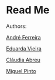 # Read Me


Authors:

[André Ferreira](https://github.com/ShadowTwin41/)

[Eduarda Vieira](https://github.com/eduardavieira)

[Cláudia Abreu](https://github.com/claudiarmabreu)

[Miguel Pinto](https://github.com/miguelpinto-98/)